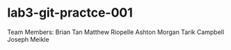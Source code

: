 # lab3-git-practce-001
Team Members:
Brian Tan
Matthew Riopelle
Ashton Morgan
Tarik Campbell
Joseph Meikle
